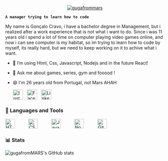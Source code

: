 <p align="center">
 <a href="https://github.com/gugafromMARS">
    <img src="https://imagizer.imageshack.com/img924/5382/YeNK1v.png" alt="gugafrommars">
 </a>
</p>

**`A manager trying to learn how to code`**

My name is Gonçalo Cravo, i have a bachelor degree in Management, but i realized after a work experience that is not what i want to do. 
Since i was 11 years old i spend a lot of time on computer playing video games online, and now i can see computer is my habitat,
so im trying to learn how to code by myself, its really hard, but we need to keep working on it to achive what i want.


- 🌱 I’m using Html, Css, Javascript, Nodejs and in the future React!
- 💬 Ask me about games, series, gym and fooood !
- 😄 I'm 26 years old from Portugal, not Mars AHAH

    <a href="https://www.instagram.com/goncaloscravo"><img align="left" width="32px" style="padding-right:10px;" src="https://upload.wikimedia.org/wikipedia/commons/e/e7/Instagram_logo_2016.svg" alt="Instagram"></a>
    <a href="https://www.facebook.com/goncaloscravo/"><img align="left" width="32px" style="padding-right:10px;" src="https://cdn.jsdelivr.net/gh/devicons/devicon/icons/facebook/facebook-plain.svg" alt="Facebook"></a>
    <a href="https://www.linkedin.com/in/goncaloscravo/"><img align="left" width="32px" style="padding-right:10px;" src="https://cdn.jsdelivr.net/gh/devicons/devicon/icons/linkedin/linkedin-original.svg" alt="Linkedin"></a>
<br>

#

### 🧰 Languages and Tools


<img align="left" alt="HTML" width="30px" style="padding-right:40px;" src="https://cdn.jsdelivr.net/gh/devicons/devicon/icons/html5/html5-plain.svg"/>
<img align="left" alt="CSS" width="30px" style="padding-right:40px;" src="https://cdn.jsdelivr.net/gh/devicons/devicon/icons/css3/css3-plain.svg"/>
<img align="left"  alt="JavaScript" width="30px" style="padding-right:40px;" src="https://cdn.jsdelivr.net/gh/devicons/devicon/icons/javascript/javascript-plain.svg"/>
<img align="left" alt="NodeJS" width="30px" style="padding-right:40px;" src="https://cdn.jsdelivr.net/gh/devicons/devicon/icons/nodejs/nodejs-original.svg"/>
<img align="left" alt="GitHub" width="30px" style="padding-right:40px;" src="https://cdn.jsdelivr.net/gh/devicons/devicon/icons/github/github-original.svg"/>
<br>

#

### 📊 Stats

![gugafromMARS's GitHub stats](https://github-readme-stats.vercel.app/api?username=gugafromMARS&show_icons=true&theme=gruvbox)

